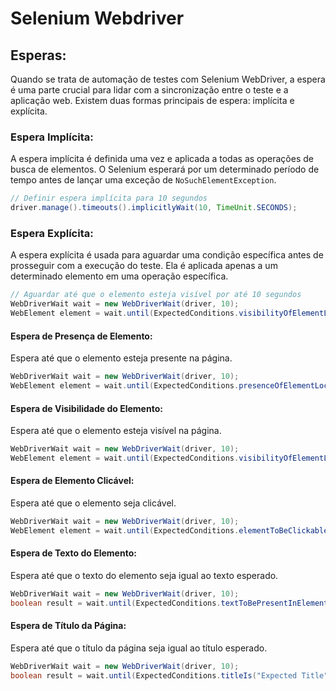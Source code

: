 # Selenium Webdriver

## **Esperas:**

Quando se trata de automação de testes com Selenium WebDriver, a espera é uma parte crucial para lidar com a sincronização entre o teste e a aplicação web. Existem duas formas principais de espera: implícita e explícita.

### **Espera Implícita:**

A espera implícita é definida uma vez e aplicada a todas as operações de busca de elementos. O Selenium esperará por um determinado período de tempo antes de lançar uma exceção de `NoSuchElementException`. 

```java
// Definir espera implícita para 10 segundos
driver.manage().timeouts().implicitlyWait(10, TimeUnit.SECONDS);
```

### **Espera Explícita:**

A espera explícita é usada para aguardar uma condição específica antes de prosseguir com a execução do teste. Ela é aplicada apenas a um determinado elemento em uma operação específica.

```java
// Aguardar até que o elemento esteja visível por até 10 segundos
WebDriverWait wait = new WebDriverWait(driver, 10);
WebElement element = wait.until(ExpectedConditions.visibilityOfElementLocated(By.id("elementId")));
```

#### **Espera de Presença de Elemento:**

Espera até que o elemento esteja presente na página.

```java
WebDriverWait wait = new WebDriverWait(driver, 10);
WebElement element = wait.until(ExpectedConditions.presenceOfElementLocated(By.id("elementId")));
```

#### **Espera de Visibilidade do Elemento:**

Espera até que o elemento esteja visível na página.

```java
WebDriverWait wait = new WebDriverWait(driver, 10);
WebElement element = wait.until(ExpectedConditions.visibilityOfElementLocated(By.id("elementId")));
```

#### **Espera de Elemento Clicável:**

Espera até que o elemento seja clicável.

```java
WebDriverWait wait = new WebDriverWait(driver, 10);
WebElement element = wait.until(ExpectedConditions.elementToBeClickable(By.id("elementId")));
```

#### **Espera de Texto do Elemento:**

Espera até que o texto do elemento seja igual ao texto esperado.

```java
WebDriverWait wait = new WebDriverWait(driver, 10);
boolean result = wait.until(ExpectedConditions.textToBePresentInElementLocated(By.id("elementId"), "Expected Text"));
```

#### **Espera de Título da Página:**

Espera até que o título da página seja igual ao título esperado.

```java
WebDriverWait wait = new WebDriverWait(driver, 10);
boolean result = wait.until(ExpectedConditions.titleIs("Expected Title"));
```